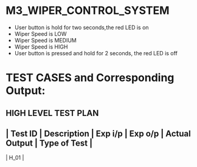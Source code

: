 # M3_WIPER_CONTROL_SYSTEM
* User button is hold for two seconds,the red LED is on
* Wiper Speed is LOW
* Wiper Speed is MEDIUM
* Wiper Speed is HIGH
* User button is pressed and hold for 2 seconds, the red LED is off
# TEST CASES and Corresponding Output:
## HIGH LEVEL TEST PLAN
| Test ID | Description | Exp i/p | Exp o/p | Actual Output | Type of Test |
--------------------------------------------------------------------------
| H_01 | 
